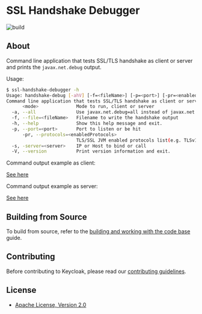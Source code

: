 # SSL Handshake Debugger

![build](https://github.com/gabrielpadilh4/ssl-handshake-debugger/actions/workflows/maven.yml/badge.svg)

## About

Command line application that tests SSL/TLS handshake as client or server and prints the `javax.net.debug` output.

Usage:
```sh
$ ssl-handshake-debugger -h
Usage: handshake-debug [-ahV] [-f=<fileName>] [-p=<port>] [-pr=<enabledProtocols>] -s=<server> <mode>
Command line application that tests SSL/TLS handshake as client or server and prints the javax.net.debug output.
      <mode>              Mode to run, client or server
  -a, --all               Use javax.net.debug=all instead of javax.net.debug=ssl:handshake:verbose
  -f, --file=<fileName>   Filename to write the handshake output
  -h, --help              Show this help message and exit.
  -p, --port=<port>       Port to listen or be hit
      -pr, --protocols=<enabledProtocols>
                          TLS/SSL JVM enabled protocols list(e.g. TLSv1.2, TLSv1.3)
  -s, -server=<server>    IP or Host to bind or call
  -V, --version           Print version information and exit.
```

Command output example as client:

[See here](https://gist.github.com/gabrielpadilh4/bb53c94cdf578190a77b73cc6c323875)

Command output example as server:

[See here](https://gist.github.com/gabrielpadilh4/5468e38a2cbd11cc7d45d19c8d4b2589)

## Building from Source

To build from source, refer to the [building and working with the code base](docs/building.md) guide.

## Contributing

Before contributing to Keycloak, please read our [contributing guidelines](CONTRIBUTING.md).

## License

* [Apache License, Version 2.0](https://www.apache.org/licenses/LICENSE-2.0)
